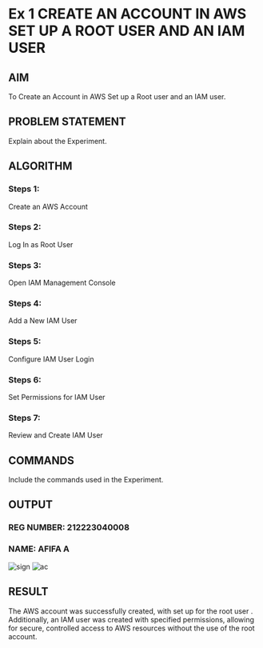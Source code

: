 # Ex 1 CREATE AN  ACCOUNT IN AWS SET UP A ROOT USER AND AN IAM USER
## AIM
To Create an Account in AWS Set up a Root user and an IAM user.
## PROBLEM STATEMENT
Explain about the Experiment.
## ALGORITHM
### Steps 1:
Create an AWS Account
### Steps 2:
Log In as Root User
### Steps 3:
Open IAM Management Console
### Steps 4:
Add a New IAM User
### Steps 5:
Configure IAM User Login
### Steps 6:
Set Permissions for IAM User
### Steps 7:
Review and Create IAM User
## COMMANDS
Include the commands used in the Experiment.

## OUTPUT
### REG NUMBER: 212223040008
### NAME: AFIFA A
 ![sign](https://github.com/user-attachments/assets/87c0b1bc-0954-4179-b86d-383a24a7682c)
![ac](https://github.com/user-attachments/assets/930afb20-7680-4d06-ad77-192ccf55b973)



## RESULT
The AWS account was successfully created, with set up for the root user . Additionally, an IAM user was created with specified permissions, allowing for secure, controlled access to AWS resources without the use of the root account.

  
